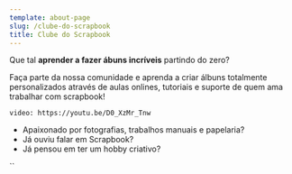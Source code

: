 ```yaml
---
template: about-page
slug: /clube-do-scrapbook
title: Clube do Scrapbook
---
```

Que tal **aprender a fazer ábuns incríveis** partindo do zero?

Faça parte da nossa comunidade e aprenda a criar álbuns totalmente personalizados através de aulas onlines, tutoriais e suporte de quem ama trabalhar com scrapbook!

`video: https://youtu.be/D0_XzMr_Tnw`

* Apaixonado por fotografias, trabalhos manuais e papelaria? 
* Já ouviu falar em Scrapbook? 
* Já pensou em ter um hobby criativo?

``